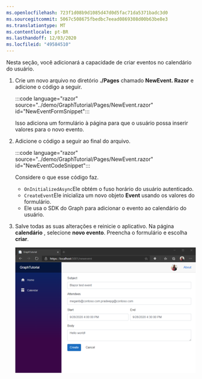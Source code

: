 ```yaml
---
ms.openlocfilehash: 723f1d08b9d1085d47d0d5fac71da5371badc3d0
ms.sourcegitcommit: 5067c508675fbedbc7eead0869308d00b63be8e3
ms.translationtype: MT
ms.contentlocale: pt-BR
ms.lasthandoff: 12/03/2020
ms.locfileid: "49584510"
---
```

<!-- markdownlint-disable MD002 MD041 -->

Nesta seção, você adicionará a capacidade de criar eventos no calendário do usuário.

1. Crie um novo arquivo no diretório **./Pages** chamado **NewEvent. Razor** e adicione o código a seguir.

    :::code language="razor" source="../demo/GraphTutorial/Pages/NewEvent.razor" id="NewEventFormSnippet":::

    Isso adiciona um formulário à página para que o usuário possa inserir valores para o novo evento.

1. Adicione o código a seguir ao final do arquivo.

    :::code language="razor" source="../demo/GraphTutorial/Pages/NewEvent.razor" id="NewEventCodeSnippet":::

    Considere o que esse código faz.

    - `OnInitializedAsync`Ele obtém o fuso horário do usuário autenticado.
    - `CreateEvent`Ele inicializa um novo objeto **Event** usando os valores do formulário.
    - Ele usa o SDK do Graph para adicionar o evento ao calendário do usuário.

1. Salve todas as suas alterações e reinicie o aplicativo. Na página **calendário** , selecione **novo evento**. Preencha o formulário e escolha **criar**.

    ![Uma captura de tela do novo formulário de evento](images/create-event.png)
